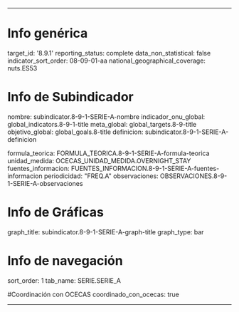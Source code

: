 ---

# Info genérica
target_id: '8.9.1'
reporting_status: complete
data_non_statistical: false
indicator_sort_order: 08-09-01-aa
national_geographical_coverage: nuts.ES53

# Info de Subindicador
nombre: subindicator.8-9-1-SERIE-A-nombre
indicador_onu_global: global_indicators.8-9-1-title
meta_global: global_targets.8-9-title
objetivo_global: global_goals.8-title
definicion: subindicator.8-9-1-SERIE-A-definicion

formula_teorica: FORMULA_TEORICA.8-9-1-SERIE-A-formula-teorica
unidad_medida: OCECAS_UNIDAD_MEDIDA.OVERNIGHT_STAY
fuentes_informacion: FUENTES_INFORMACION.8-9-1-SERIE-A-fuentes-informacion
periodicidad: "FREQ.A"
observaciones: OBSERVACIONES.8-9-1-SERIE-A-observaciones

# Info de Gráficas
graph_title: subindicator.8-9-1-SERIE-A-graph-title
graph_type: bar

# Info de navegación
sort_order: 1
tab_name: SERIE.SERIE_A

#Coordinación con OCECAS
coordinado_con_ocecas: true

---